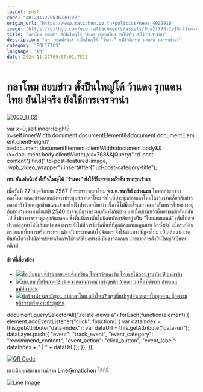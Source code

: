 ```yaml
---
layout: post
code: "ART24112708367RH1V7"
origin_url: "https://www.matichon.co.th/politics/news_4922910"
image: "https://github.com/user-attachments/assets/6ba2f773-2e15-41c4-b5aa-46354ff1fba7"
title: "กลาโหม สยบข่าว ตั้งปืนใหญ่โต้ ว้าแดง รุกแดนไทย ยันไม่จริง ยังใช้การเจรจานำ"
description: "กห. ยันเฟกนิวส์ ตั้งปืนใหญ่โต้ ”ว้าแดง” ยังใช้วิธีเจรจา ผลักดัน หากรุกเข้ามา"
category: "POLITICS"
language: "th"
date: 2024-11-27T09:07:01.751Z
---
```


# กลาโหม สยบข่าว ตั้งปืนใหญ่โต้ ว้าแดง รุกแดนไทย ยันไม่จริง ยังใช้การเจรจานำ

[![](https://www.matichon.co.th/wp-content/uploads/2024/11/000_H-2.jpg "000_H (2)")](https://www.matichon.co.th/wp-content/uploads/2024/11/000_H-2.jpg)

var x=0;self.innerHeight?x=self.innerWidth:document.documentElement&&document.documentElement.clientHeight?x=document.documentElement.clientWidth:document.body&&(x=document.body.clientWidth),x<=768&&jQuery(".td-post-content").find(".td-post-featured-image, .wpb\_video\_wrapper").insertAfter(".ud-post-category-title");

**กห. ยันเฟคนิวส์ ตั้งปืนใหญ่โต้ ”ว้าแดง” ยังใช้วิธีเจรจา ผลักดัน หากรุกเข้ามา**

เมื่อวันที่ 27 พฤศจิกายน 2567 ที่กระทรวงกลาโหม **พล.ต.ธนาธิป สว่างแสง** โฆษกกระทรวงกลาโหม แถลงข่าวภายหลังหารประชุมสภากลาโหม ว่าในที่ประชุมสภากลาโหมได้รายงานเกี่ยวกับข่าวกองกำลังว้าแดงรุกข้ามแดนเข้ามาในฝั่งประเทศไทยว่า เรื่องนี้ไม่มีอะไรเลย กองกำลังทหารไทยของอยู่กับทางว้าแดงมาตั้งแต่ปี 2540 อาจจะมีการกระทบกันทั่งกันบ้าง แต่เมื่อเข้ามาเราก็พยามผลักดันกลับไป ซึ่งมีการเจรจาพูดคุยกันตลอด ซึ่งพื้นที่ตรงนั้นไม่มีคนพักอาศัยอยู่ เป็น “โนแมนแลนด์” เต็มไปด้วย ป่า และภูเขาไม่มีเส้นแบ่งเขต เพราะยังไม่มีการรังวัดพื้นที่ที่ถูกต้องตามกฏหมาย อีกทั้งยังไม่มีกรมที่ดิน กรมแผนที่ทหารหรือกระทรวงต่างกับประเทศเข้าไปจัดการ จึงใช้เส้นทางสัญจรไปมาเป็นเส้นแบ่งเขต ยืนยันได้ว่าไม่มีการปะทะหรือการใช้กำลังไปอย่างที่เป็นข่าวออกมา และข่าวการตั้งปืนใหญ่ก็เป็นเฟคนิวส์

#### ข่าวที่เกี่ยวข้อง

*   [![](https://www.matichon.co.th/wp-content/uploads/2024/11/38254.jpg)สื่อเมียนมา ตีข่าว ชายแดนตึงเครียด โฆษกว้าแดงรับ ไทยขอให้ถอนฐานทัพ 9 แห่งจริง](https://www.matichon.co.th/foreign/news_4922835)
*   [![](https://www.matichon.co.th/wp-content/uploads/2024/11/army-2998.jpg)ผบ.ทบ.สั่งทัพภาค 3 เร่งแจงสถานการณ์ เผชิญหน้า ว้าแดง บนพื้นที่พิพาท ชายแดนแม่ฮ่องสอน](https://www.matichon.co.th/politics/news_4920925)
*   [![](https://www.matichon.co.th/wp-content/uploads/2024/10/671021-4-ในเว็บ.jpg)นักร้องนำวงสามัญชน ถามกลาโหม กล้าไหม? พรุ่งนี้แปะรูปจำเลยตากใบทุกด่าน สื่อความยุติธรรมเริ่มเคาะประตูบ้าน](https://www.matichon.co.th/politics/news_4858329)

document.querySelectorAll(".relate-news a").forEach(function(element) { element.addEventListener("click", function() { var dataIndex = this.getAttribute("data-index"); var dataUrl = this.getAttribute("data-url"); dataLayer.push({ "event": "track\_event", "event\_category": "recommend\_content", "event\_action": "click\_button", "event\_label": dataIndex + " | " + dataUrl }); }); });

[![QR Code](https://www.matichon.co.th/wp-content/uploads/2023/07/wob1371z.jpg)](https://lin.ee/ht0nDxX)

เกาะติดทุกสถานการณ์จาก Line@matichon ได้ที่นี่

[![Line Image](https://www.matichon.co.th/wp-content/uploads/2023/07/th.png)](https://lin.ee/ht0nDxX)